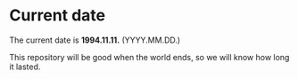 # Current date

The current date is **1994.11.11.** (YYYY.MM.DD.)

This repository will be good when the world ends, so we will know how long it lasted.